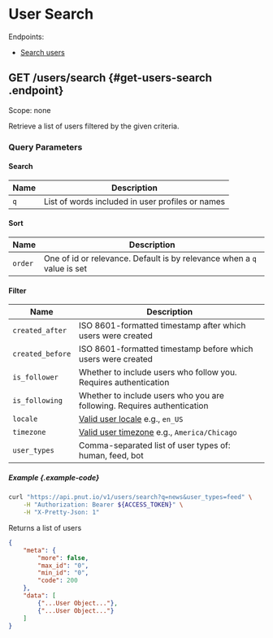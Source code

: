 # User Search

Endpoints:

* [Search users](#get-users-search)


## <span class="method method-get">GET</span> /users/search {#get-users-search .endpoint}

Scope: <span class="endpoint-meta">none</span>

Retrieve a list of users filtered by the given criteria.

### Query Parameters

#### Search

Name|Description
-|-
`q`|List of words included in user profiles or names

#### Sort

Name|Description
-|-
`order`|One of id or relevance. Default is by relevance when a `q` value is set

#### Filter

Name|Description
-|-
`created_after`|ISO 8601-formatted timestamp after which users were created
`created_before`|ISO 8601-formatted timestamp before which users were created
`is_follower`|Whether to include users who follow you. Requires authentication
`is_following`|Whether to include users who you are following. Requires authentication
`locale`|[Valid user locale](../users#locales) e.g., `en_US`
`timezone`|[Valid user timezone](../users#timezones) e.g., `America/Chicago`
`user_types`|Comma-separated list of user types of: human, feed, bot

##### Example {.example-code}

```bash
curl "https://api.pnut.io/v1/users/search?q=news&user_types=feed" \
    -H "Authorization: Bearer ${ACCESS_TOKEN}" \
    -H "X-Pretty-Json: 1"
```

Returns a list of users

```json
{
    "meta": {
        "more": false,
        "max_id": "0",
        "min_id": "0",
        "code": 200
    },
    "data": [
        {"...User Object..."},
        {"...User Object..."}
    ]
}
```